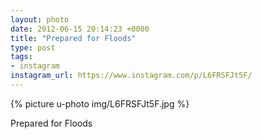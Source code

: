 ```yaml
---
layout: photo
date: 2012-06-15 20:14:23 +0000
title: "Prepared for Floods"
type: post
tags:
- instagram
instagram_url: https://www.instagram.com/p/L6FRSFJt5F/
---
```


{% picture u-photo img/L6FRSFJt5F.jpg %}

Prepared for Floods
